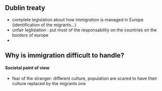 ## Dublin treaty
- complete legislation about how immigration is managed in Europe (identification of the migrants...)
- unfair leglislation : put most of the responsability on the countries on the borders of europe
- 

## Why is immigration difficult to handle?

#### Societal point of view

- fear of the stranger: different culture, population are scared to have their culture replaced by the migrants one
